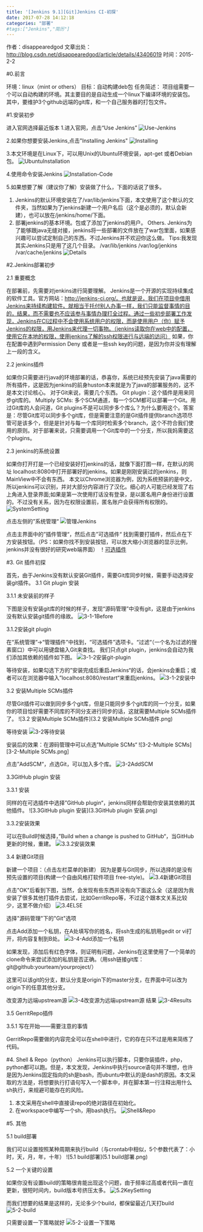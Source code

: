 ```yaml
---
title: '[Jenkins 9.1][Git]Jenkins CI-初探'
date: 2017-07-28 14:12:18
categories: "部署"
#tags:["Jenkins","简历"]
---
```

作者：disappearedgod
文章出处：http://blog.csdn.net/disappearedgod/article/details/43406019
时间：2015-2-2

#0.前言

环境：linux（mint or others）
目标：自动构建deb包
任务简述：
项目组需要一个可以自动构建的环境。其主要目的是自动生成一个linux下编译环境的安装包。其中，要维护3个github远端的git库，和一个自己服务器的打包文件。

#1.安装初步

进入官网选择最近版本
1.进入官网，点击“Use Jenkins”
![Use-Jenkins](Use-Jenkins.png)

2.如果你想要安装Jenkins,点击"Installing Jenkins"
![Installing](Installing.png)

3.本文环境是在Linux下，可以用Unix的Ubuntu环境安装，apt-get 或者Debian包。
![UbuntuInstallation](UbuntuInstallation.png)

4.使用命令安装Jenkins
![Installation-Code](Installation-Code.png)

5.如果想要了解（建议你了解）安装做了什么，下面的话说了很多。

1. Jenkins的默认环境安装在了/var/lib/jenkins下面，本文使用了这个默认的文件夹，当然如果为了jenkins新建一个用户名后（这个是必须的，默认会新建），也可以放在/jenkins/home/下面。
2. 部署jenkins的基本环境。包或了添加了jenkins的用户。
Others. Jenkins为了能够跟java无缝对接，jenkins将一些部署的文件放在了war包里面，如果感兴趣可以尝试定制自己的东西。不过Jenkins并不欢迎你这么做。
Tips:我发现其实Jenkins只是用了这几个目录。 /var/lib/jenkins /var/log/jenkins /var/cache/jenkins
![Details](Details.png)



#2.Jenkins部署初步

2.1 重要概念

在部署前，先需要对jenkins进行简要理解。
Jenkins是一个开源的实现持续集成的软件工具。官方网站：http://jenkins-ci.org/。也就是说，我们在项目中借用Jenkins来持续构建软件。就相当于托付别人办事一样，我们只能监督事情的目的，结果，而不需要也不应该参与事情办理打全过程。通过一些初步部署工作发现，Jenkins在CI过程中不会使用系统用户的权限，而是使用用户（你）赋予Jenkins的权限，用Jenkins来代理一切事物。（jenkins读取你在web中的配置，使用它在本地的权限，使用jenkins了解的ssh权限进行与远端的访问）
如果，你在配置中遇到Permission Deny 或者是一些ssh key的问题，是因为你并没有理解上一段的含义。


2.2 jenkins插件

如果你只需要进行java的环境部署的话，恭喜你，系统已经预先安装了java需要的所有插件，这是因为jenkins的前身huston本来就是为了java的部署服务的，这不是本文讨论核心。
对于Git来说，需要几个东西。
Git plugin：这个插件是用来同步git库的。
Multiply SCMs: 多个SCM通道，每一个SCM都可以部署一个Git。用过Git库的人会问道，Git plugins不是可以同步多个库么？为什么要用这个。答案是：尽管Git库可以同步多个git库，但是需要注意的是Git插件提供branch选项尽管可是该多个，但是是针对与每一个库同时检索多个branch，这个不符合我们使用的原则。对于部署来说，只需要调用一个Git库中的一个分支，所以我妈需要这个plugins。

2.3 jenkins的系统设置

如果你打开打是一个已经安装好打jenkins的话，就像下面打图一样，在默认的网址 localhost:8080中打开部署好的jenkins。如果是刚刚安装过的jenkins，则MainView中不会有东西。
本文以Chrome浏览器为例，因为系统预装的是中文，所以jenkins可以识别，并对大部分内容进行了汉化。细心的人可能已经发现了右上角进入登录界面;如果是第一次使用打话没有登录，是以匿名用户身份进行设置的。不过没有关系，因为在权限设置前，匿名账户会获得所有权限的。
![SystemSetting](SystemSetting.png)


点击左侧的”系统管理“
![管理Jenkins](管理Jenkins.png)

点击主界面中的”插件管理“，然后点击”可选插件“ 找到需要打插件，然后点在下方安装按钮。（PS：如果你找不到安装按钮，可以放大缩小浏览器的显示比例，jenkins并没有很好的研究web端界面）
！[可选插件](可选插件.png)


#3. Git 插件初探

首先，由于Jenkins没有默认安装Git插件，需要Git库同步时候，需要手动选择安装git插件。
3.1 Git plugin 安装

3.1.1 未安装前的样子

下图是没有安装git库的时候的样子，发现“源码管理”中没有git，这是由于jenkins没有默认安装git插件的缘故。
![3-1-1Before](3-1-1Before.png)


3.1.2安装git plugin

在“系统管理”->“管理插件”中找到，“可选插件”选项卡。“过滤“（一个名为过滤的搜素窗口）中可以用键盘输入Git来查找。
我们只点git plugin，jenkins会自动为我们添加其依赖的插件如下图。
![3-1-2安装git-plugin](3-1-2安装git-plugin.png)


等待安装，如果勾选下方的”安装完成后重启Jenkins“的话，会jenkins会重启；或者可以在浏览器中输入”localhost:8080/restart“来重启jenkins。
![3-1-2安装中](3-1-2安装中.png)


3.2 安装Multiple SCMs插件

尽管Git插件可以做到同步多个git库，但是只能同步多个git库的同一个分支，如果你的项目恰好需要不同库的不同分支进行同步的话，这就需要Multiple SCMs插件了。
![3.2 安装Multiple SCMs插件](3.2 安装Multiple SCMs插件.png)

等待安装
![3-2等待安装](3-2等待安装.png)

安装后的效果：在源码管理中可以点选”Multiple SCMs“
![3-2-Multiple SCMs][3-2-Multiple SCMs.png]

点击”AddSCM“，点选Git，可以加入多个库。
![3-2AddSCM](3-2AddSCM.png)

3.3GitHub plugin 安装

3.3.1 安装

同样的在可选插件中选择”GitHub plugin“，jenkins同样会帮助你安装其依赖的其他插件。
![3.3GitHub plugin 安装](3.3GitHub plugin 安装.png)

3.3.2安装效果

可以在Build时候选择，”Build when a change is pushed to GitHub“，当GitHub更新的时候，重建。
![3.3.2安装效果](3.3.2安装效果.png)

3.4 新建Git项目

新建一个项目：（点击左栏菜单的新建）
因为是要与Git同步，所以选择的是没有预先设置的项目(构建一个自由风格打软件项目 free-style)。
![3.4新建Git项目](3.4新建Git项目.png)

点击"OK"后看到下图，当然，会发现有些东西并没有向下面这么全（这是因为我安装了很多其他打插件去尝试，比如GerritRepo等，不过这个跟本文关系比较少，这里不做介绍）
![3.4ELSE](3.4ELSE.png)

选择"源码管理"下的"Git"选项

点击Add添加一个私钥，在A处填写你的姓名，将ssh生成的私钥用gedit or vi打开，将内容复制到B处。
![3-4-Add添加一个私钥](3-4-Add添加一个私钥.png)

如果发现，添加后有红色字体，则证明有问题，Jenkins在这里使用了一个简单的clone命令来尝试添加的私钥是否正确。（用ssh链接git库：git@github:yourteam/yourproject/）

这里可以该git的分支，默认分支是origin下的master分支，在界面中可以改为origin下的任意其他分支。

改变源为远端upstream源
![3-4改变源为远端upstream源](3-4改变源为远端upstream源.png)
结果
![3-4Results](3-4Results.png)

3.5 GerritRepo插件

3.5.1 写在开始——需要注意的事情

GerritRepo需要做的内容完全可以在shell中进行，它的存在只不过是用来简练了代码。

#4. Shell & Repo（python）
Jenkins可以执行脚本，只要你装插件，php，python都可以跑。但是，本文发现，Jenkins中执行source语句并不理想，也许是因为Jenkins固定指向的sh是bash，而ubuntu中默认的是dash的原因。本文采取的方法是，将想要执行打语句写入一个脚本中，并在脚本第一行注释出用什么sh执行，来规避可能存在的风险。
1. 本文采用在shell中直接读repo的绝对路径在初始化。
2. 在workspace中编写一个sh，用bash执行。
![Shell&Repo](Shell&Repo.png)

#5. 其他

5.1 build部署

我们可以设置按照某种周期来执行build（与crontab中相似，5个参数代表了：小时，天，月，年，十年）
![5.1 build部署](5.1 build部署.png)



5.2 一个关键的设置

如果你没有设置build的策略很肯能出现这个问题，由于频率过高或者代码一直在更新，很短时间内，build版本号挤压太多。
![5.2KeySetting](5.2KeySetting.png)

而我们想要的结果是这样的，无论多少个build，都保留最近几天打build
![5-2-build](5-2-build.png)

只需要设置一下策略就好
![5-2-设置一下策略](5-2-设置一下策略.png)




